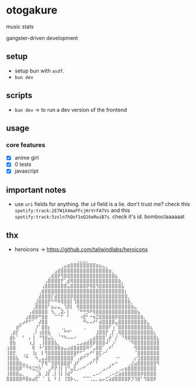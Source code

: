 # otogakure

music stats

gangster-driven development

## setup

- setup bun with `asdf`.
- `bun dev`

## scripts

- `bun dev` -> to run a dev version of the frontend

## usage

### core features

- [x] anime girl
- [x] 0 tests
- [x] javascript

## important notes

- use `uri` fields for anything. the `id` field is a lie. don't trust me? check this `spotify:track:2E7W1X4maFFcjHrVrFA7Vs` and this `spotify:track:5zsln7hQof1oQ16eRwiB7s`. check it's id. bomboclaaaaaat

## thx

- heroicons -> https://github.com/tailwindlabs/heroicons

```
⠀⠀⠀⠀⠀⠀⠀⠀⠀⠀⠀⠀⠀⠀⠀⠀⠀⠀⠀⠀⠀⠀⢀⣀⣀⡀⠀⠀⠀⠀⠀⠀⠀⠀⠀⠀⠀⠀⠀⠀⠀⠀⠀⠀⠀⠀⠀⠀
⠀⠀⠀⠀⠀⠀⠀⠀⠀⠀⠀⠀⠀⠀⠀⠀⠀⢀⣤⣶⣿⣿⣿⣿⣿⣿⣿⣿⣶⣦⣄⡀⠀⠀⠀⠀⠀⠀⠀⠀⠀⠀⠀⠀⠀⠀⠀⠀
⠀⠀⠀⠀⠀⠀⠀⠀⠀⠀⠀⠀⠀⠀⠀⣠⣾⣿⣿⣿⣿⣿⣿⣿⣿⣿⣿⣿⣿⣿⣿⣿⣶⡀⠀⠀⠀⠀⠀⠀⠀⠀⠀⠀⠀⠀⠀⠀
⠀⠀⠀⠀⠀⠀⠀⠀⠀⠀⠀⠀⠀⢀⣾⣿⡿⢻⣿⣿⣿⣿⣿⣿⣿⣿⣿⣿⣿⣿⣿⣿⣿⣿⣦⠀⠀⠀⠀⠀⠀⠀⠀⠀⠀⠀⠀⠀
⠀⠀⠀⠀⠀⠀⠀⠀⠀⠀⠀⠀⢠⣿⣿⣿⣿⡟⢁⣾⢿⣿⣿⣿⣿⣿⣿⣿⣿⣿⣿⣿⣿⣿⣿⣷⡀⠀⠀⠀⠀⠀⠀⠀⠀⠀⠀⠀
⠀⠀⠀⠀⠀⠀⠀⠀⠀⠀⠀⢠⣿⣿⣿⣿⣿⣿⣿⣥⣿⣿⣿⣿⣿⡿⢿⣿⢻⣿⣿⣿⣿⣿⣿⣿⣧⠀⠀⠀⠀⠀⠀⠀⠀⠀⠀⠀
⠀⠀⠀⠀⠀⠀⠀⠀⠀⠀⢀⣾⣿⣿⣿⣿⣿⣿⣿⣿⣿⣿⣿⣿⣿⣿⣿⣿⣿⣿⣿⣿⣿⣿⣿⣿⣿⡆⠀⠀⠀⠀⠀⠀⠀⠀⠀⠀
⠀⠀⠀⠀⠀⠀⠀⠀⠀⠀⣼⣿⣿⣿⡏⣾⣿⣿⣿⣿⡿⣿⣿⣿⣿⣿⣿⣿⣿⣿⣿⣿⣿⣿⣿⣿⣿⣿⡀⠀⠀⠀⠀⠀⠀⠀⠀⠀
⠀⠀⠀⠀⠀⠀⠀⠀⠀⣸⣿⣿⣿⡟⠓⠛⠿⢿⣿⣿⡇⢹⣿⣿⣿⣿⣿⣿⣿⣿⣿⣿⣿⣿⣿⣿⣿⣿⣷⡀⠀⠀⠀⠀⠀⠀⠀⠀
⠀⠀⠀⠀⠀⠀⠀⠀⢀⣿⣿⣿⣿⠃⣦⡤⣤⡀⢹⡿⡇⠀⢿⣿⣿⣿⣿⣿⣿⣿⣿⣿⣿⣿⣿⣿⣿⣿⣿⣷⣄⠀⠀⠀⠀⠀⠀⠀
⠀⠀⠀⠀⠀⠀⠀⢠⣾⣿⣿⣿⣿⠀⢳⡀⢀⣽⠄⡇⠀⠀⠈⠛⢛⡻⠟⢿⣿⣿⣿⣿⣿⣿⣿⣿⣿⣿⣿⣿⣿⣦⠀⠀⠀⠀⠀⠀
⠀⠀⠀⠀⠀⠀⣰⣿⣿⡿⠛⣿⣿⠀⠀⠉⠉⠋⠀⠃⠀⠀⠀⠰⣟⠃⠒⢶⣝⣿⣿⣿⣿⣿⡿⣿⣿⣿⣿⣿⣿⣿⣷⡀⠀⠀⠀⠀
⠀⠀⠀⠀⣀⡴⠟⠋⠁⠀⡼⣿⣿⠀⠀⠀⠀⠀⠀⠀⠀⠀⠀⠀⠛⠦⠤⠞⠃⣾⣿⣿⣿⡿⣤⣿⣿⣿⣿⣿⣿⣿⣿⣿⣄⠀⠀⠀
⠀⠀⠀⣾⠋⠀⠀⠀⠀⡸⠁⣿⣿⡆⠀⠀⠀⢀⡀⠀⠀⠀⠀⠀⢀⠀⠀⠀⠀⣿⣿⣿⠏⢰⠈⣿⣿⣿⣿⣿⣿⣿⣿⣿⣿⣆⠀⠀
⠀⢀⣾⡏⠀⠀⠀⠀⢀⠇⢰⣿⣿⣧⠀⠀⢀⠀⠛⠛⠁⠀⠀⠀⠀⠀⠀⠀⣸⣿⣿⡟⢀⡏⢀⢿⣿⣿⣿⣿⣿⣿⣿⣿⣿⣿⣆⠀
⠀⣾⡧⠁⠀⠃⠀⡄⢸⠀⠘⢻⣿⣬⣆⠀⠈⠙⠳⠤⠤⠔⠀⠀⠀⠀⣀⣴⣿⣿⣿⢁⡾⠁⡜⠀⠙⢿⣿⣿⣿⣿⣿⣿⣿⣿⣿⣆
⠀⣿⣷⠀⠀⠀⠀⢰⣸⠀⢀⢸⣿⣿⣿⣧⡀⠀⠀⠀⠀⠀⣀⣠⣴⣾⣿⡿⣿⣿⣿⠼⠁⡰⠁⠀⠀⠀⠈⠻⣿⣿⣿⣿⣿⣿⣿⣿
⢰⣿⣿⠀⠀⠀⠀⠀⢿⠀⠸⠊⣿⣿⣟⣿⣿⣶⣤⣴⣾⣿⣾⣿⣿⠿⠋⣠⣿⣿⠁⢀⠞⠁⠀⠀⠀⠀⠀⠀⢻⣿⣿⣿⣿⣿⣿⣿
⢸⣿⣟⠀⠀⢀⣀⠀⢸⡆⠀⡇⢻⣿⣿⣿⣿⣿⣿⣿⣿⣿⠟⠋⢁⣤⠞⠃⣿⣏⠔⠃⠀⠀⠀⠀⠀⠀⠀⠀⠈⣿⣿⣿⣿⣿⣿⣿
⢸⣿⣿⣧⠀⠈⠛⠀⠀⠳⣀⣤⣼⣿⣿⣿⣿⣿⣿⣿⣿⠁⢠⡾⠋⠁⠀⣠⣿⠁⠀⠀⠀⠀⠐⠂⠀⠀⠀⠀⡔⣹⣿⣿⣿⣿⣿⣿
⢸⣿⣿⣿⣷⣤⣀⠀⠀⠀⡉⡟⢿⠉⣻⣿⢿⣿⣿⣿⠃⣰⠏⠀⠀⡠⠞⠁⠃⠀⠀⠀⢀⡤⠒⠀⠀⠀⢀⣜⣴⣿⣿⣿⣿⣿⣿⠻
⢸⣿⣿⣿⡿⠉⠙⠻⢭⣛⡳⠁⠀⣠⠟⡟⢸⡇⢸⠙⣤⣏⡠⠔⠋⠀⠀⠀⠀⠀⣠⠔⠋⠀⠀⢀⡤⣶⣿⣿⣿⣿⣿⣿⣿⣿⣿⠀
⢸⣿⣿⣿⣤⡀⠀⠀⠀⢈⣷⠀⣸⡏⢀⡇⢸⡇⢸⣾⠋⠀⠀⠀⠀⠀⠀⣀⠤⠊⠀⠀⢀⠤⣚⣵⣾⣿⣿⣿⣿⣿⡿⣿⣿⣿⣿⠀
⣿⣿⣿⣿⣿⠿⣿⣶⣴⣟⠁⠈⠀⣇⠀⠇⢸⠀⢸⣻⡷⢄⡀⠀⠉⠉⢁⣀⡀⣤⡤⣊⣵⣾⣿⣿⣿⣿⡿⡹⢹⣿⠃⢻⣿⣿⡿⠀
```
